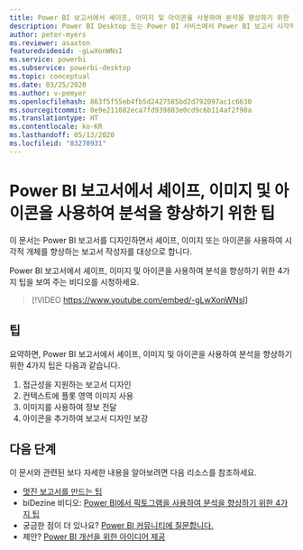 ```yaml
---
title: Power BI 보고서에서 셰이프, 이미지 및 아이콘을 사용하여 분석을 향상하기 위한 팁
description: Power BI Desktop 또는 Power BI 서비스에서 Power BI 보고서 시각적 개체의 셰이프, 이미지 및 아이콘을 사용하여 분석을 향상하기 위한 4가지 팁입니다.
author: peter-myers
ms.reviewer: asaxton
featuredvideoid: -gLwXonWNsI
ms.service: powerbi
ms.subservice: powerbi-desktop
ms.topic: conceptual
ms.date: 03/25/2020
ms.author: v-pemyer
ms.openlocfilehash: 863f5f55eb4fb5d2427585bd2d792097ac1c6630
ms.sourcegitcommit: 0e9e211082eca7fd939803e0cd9c6b114af2f90a
ms.translationtype: HT
ms.contentlocale: ko-KR
ms.lasthandoff: 05/13/2020
ms.locfileid: "83278931"
---
```

# <a name="tips-to-improve-analysis-with-shapes-images-and-icons-in-power-bi-reports"></a>Power BI 보고서에서 셰이프, 이미지 및 아이콘을 사용하여 분석을 향상하기 위한 팁

이 문서는 Power BI 보고서를 디자인하면서 셰이프, 이미지 또는 아이콘을 사용하여 시각적 개체를 향상하는 보고서 작성자를 대상으로 합니다.

Power BI 보고서에서 셰이프, 이미지 및 아이콘을 사용하여 분석을 향상하기 위한 4가지 팁을 보여 주는 비디오를 시청하세요.

> [!VIDEO https://www.youtube.com/embed/-gLwXonWNsI]

## <a name="tips"></a>팁

요약하면, Power BI 보고서에서 셰이프, 이미지 및 아이콘을 사용하여 분석을 향상하기 위한 4가지 팁은 다음과 같습니다.

1. 접근성을 지원하는 보고서 디자인
1. 컨텍스트에 플롯 영역 이미지 사용
1. 이미지를 사용하여 정보 전달
1. 아이콘을 추가하여 보고서 디자인 보강

## <a name="next-steps"></a>다음 단계

이 문서와 관련된 보다 자세한 내용을 알아보려면 다음 리소스를 참조하세요.

- [멋진 보고서를 만드는 팁](../create-reports/desktop-tips-and-tricks-for-creating-reports.md)
- biDezine 비디오: [Power BI에서 픽토그램을 사용하여 분석을 향상하기 위한 4가지 팁](https://www.youtube.com/watch?v=-gLwXonWNsI)
- 궁금한 점이 더 있나요? [Power BI 커뮤니티에 질문합니다.](https://community.powerbi.com/)
- 제안? [Power BI 개선을 위한 아이디어 제공](https://ideas.powerbi.com/)

